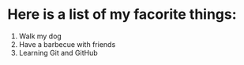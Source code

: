 # Here is a list of my facorite things:

1. Walk my dog
2. Have a barbecue with friends
3. Learning Git and GitHub
